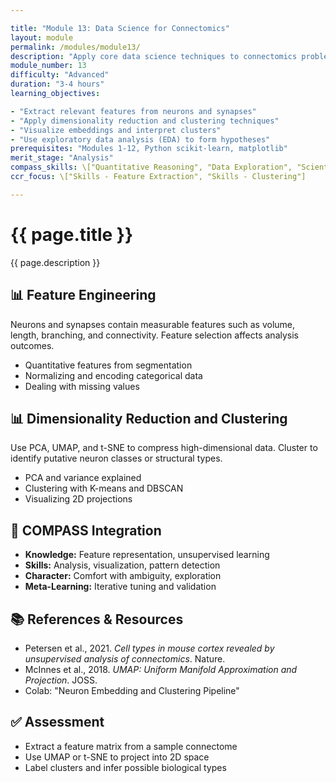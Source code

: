 ```yaml
---

title: "Module 13: Data Science for Connectomics"
layout: module
permalink: /modules/module13/
description: "Apply core data science techniques to connectomics problems including feature extraction and unsupervised analysis."
module_number: 13
difficulty: "Advanced"
duration: "3-4 hours"
learning_objectives:

- "Extract relevant features from neurons and synapses"
- "Apply dimensionality reduction and clustering techniques"
- "Visualize embeddings and interpret clusters"
- "Use exploratory data analysis (EDA) to form hypotheses"
prerequisites: "Modules 1-12, Python scikit-learn, matplotlib"
merit_stage: "Analysis"
compass_skills: \["Quantitative Reasoning", "Data Exploration", "Scientific Inference"]
ccr_focus: \["Skills - Feature Extraction", "Skills - Clustering"]

---
```


<div class="main-content">
  <div class="hero">
    <div class="hero-content">
      <h1>{{ page.title }}</h1>
      <p class="hero-subtitle">{{ page.description }}</p>
    </div>
  </div>

  <section class="section">
    <h2>📊 Feature Engineering</h2>
    <p>Neurons and synapses contain measurable features such as volume, length, branching, and connectivity. Feature selection affects analysis outcomes.</p>
    <ul>
      <li>Quantitative features from segmentation</li>
      <li>Normalizing and encoding categorical data</li>
      <li>Dealing with missing values</li>
    </ul>
  </section>

  <section class="section">
    <h2>📊 Dimensionality Reduction and Clustering</h2>
    <p>Use PCA, UMAP, and t-SNE to compress high-dimensional data. Cluster to identify putative neuron classes or structural types.</p>
    <ul>
      <li>PCA and variance explained</li>
      <li>Clustering with K-means and DBSCAN</li>
      <li>Visualizing 2D projections</li>
    </ul>
  </section>

  <section class="section">
    <h2>🌟 COMPASS Integration</h2>
    <ul>
      <li><strong>Knowledge:</strong> Feature representation, unsupervised learning</li>
      <li><strong>Skills:</strong> Analysis, visualization, pattern detection</li>
      <li><strong>Character:</strong> Comfort with ambiguity, exploration</li>
      <li><strong>Meta-Learning:</strong> Iterative tuning and validation</li>
    </ul>
  </section>

  <section class="section">
    <h2>📚 References & Resources</h2>
    <ul>
      <li>Petersen et al., 2021. <em>Cell types in mouse cortex revealed by unsupervised analysis of connectomics</em>. Nature.</li>
      <li>McInnes et al., 2018. <em>UMAP: Uniform Manifold Approximation and Projection</em>. JOSS.</li>
      <li>Colab: "Neuron Embedding and Clustering Pipeline"</li>
    </ul>
  </section>

  <section class="section">
    <h2>✅ Assessment</h2>
    <ul>
      <li>Extract a feature matrix from a sample connectome</li>
      <li>Use UMAP or t-SNE to project into 2D space</li>
      <li>Label clusters and infer possible biological types</li>
    </ul>
  </section>
</div>
